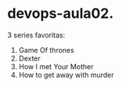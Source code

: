 # devops-aula02.
3 series favoritas:

1. Game Of thrones
2. Dexter
3. How I met Your Mother
4. How to get away with murder

